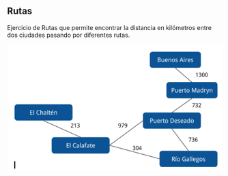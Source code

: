 
## Rutas

Ejercicio de Rutas que permite encontrar la distancia en kilómetros entre dos ciudades pasando por diferentes rutas.

![](images/rutas.png)

